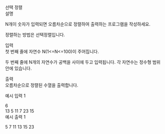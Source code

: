 선택 정렬<br>
설명<br>

N개이 숫자가 입력되면 오름차순으로 정렬하여 출력하는 프로그램을 작성하세요.<br>

정렬하는 방법은 선택정렬입니다.<br>


입력<br>
첫 번째 줄에 자연수 N(1<=N<=100)이 주어집니다.<br>

두 번째 줄에 N개의 자연수가 공백을 사이에 두고 입력됩니다. 각 자연수는 정수형 범위 안에 있습니다.<br>


출력<br>
오름차순으로 정렬된 수열을 출력합니다.<br>


예시 입력 1 <br>

6<br>
13 5 11 7 23 15<br>
예시 출력 1<br>

5 7 11 13 15 23<br>